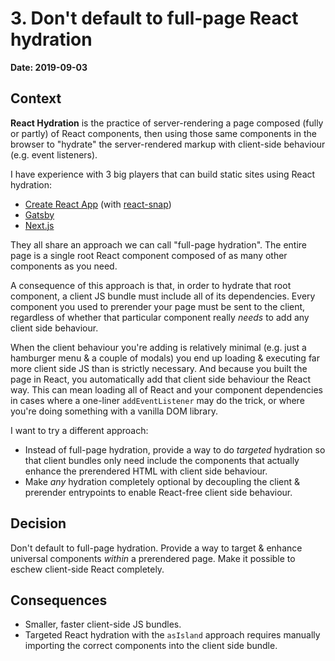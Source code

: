 # 3. Don't default to full-page React hydration

**Date: 2019-09-03**

## Context

**React Hydration** is the practice of server-rendering a page composed (fully or partly) of React components, then using those same components in the browser to "hydrate" the server-rendered markup with client-side behaviour (e.g. event listeners).

I have experience with 3 big players that can build static sites using React hydration:

- [Create React App](https://github.com/facebook/create-react-app) (with [react-snap](https://github.com/stereobooster/react-snap/))
- [Gatsby](https://www.gatsbyjs.org/)
- [Next.js](https://nextjs.org/)

They all share an approach we can call "full-page hydration". The entire page is a single root React component composed of as many other components as you need. 

A consequence of this approach is that, in order to hydrate that root component, a client JS bundle must include all of its dependencies. Every component you used to prerender your page must be sent to the client, regardless of whether that particular component really *needs* to add any client side behaviour.

When the client behaviour you're adding is relatively minimal (e.g. just a hamburger menu & a couple of modals) you end up loading & executing far more client side JS than is strictly necessary. And because you built the page in React, you automatically add that client side behaviour the React way. This can mean loading all of React and your component dependencies in cases where a one-liner `addEventListener` may do the trick, or where you're doing something with a vanilla DOM library.

I want to try a different approach:

- Instead of full-page hydration, provide a way to do *targeted* hydration so that client bundles only need include the components that actually enhance the prerendered HTML with client side behaviour.
- Make *any* hydration completely optional by decoupling the client & prerender entrypoints to enable React-free client side behaviour.

## Decision

Don't default to full-page hydration. Provide a way to target & enhance universal components *within* a prerendered page. Make it possible to eschew client-side React completely.

## Consequences

- Smaller, faster client-side JS bundles.
- Targeted React hydration with the `asIsland` approach requires manually importing the correct components into the client side bundle.
